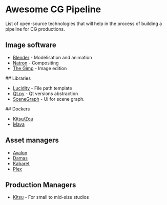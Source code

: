 # Awesome CG Pipeline

List of open-source technologies that will help in the process of building a
pipeline for CG productions.

## Image software

* [Blender](https://blender.org) - Modelisation and animation
* [Natron](https://natron.fr) - Compositing 
* [The Gimp](https://www.gimp.org) - Image edition 

## Libraries

* [Lucidity](http://lucidity.readthedocs.io/en/latest/) - File path template 
* [Qt.py](https://github.com/mottosso/Qt.py) - Qt versions abstraction
* [SceneGraph](https://github.com/mfessenden/SceneGraph) - Ui for scene graph.

## Dockers

* [Kitsu/Zou](https://github.com/mottosso/docker-cgwire)
* [Maya](https://github.com/mottosso/docker-maya)

## Asset managers

* [Avalon](https://getavalon.github.io)
* [Damas](http://damas-software.org/)
* [Kabaret](https://pythonhosted.org/kabaret/)
* [Plex](https://github.com/richteralexander/plex)

## Production Managers

* [Kitsu](https://kitsu.cg-wire.com) - For small to mid-size studios
